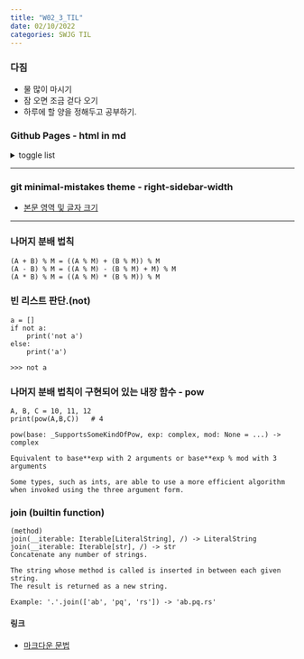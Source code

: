 ```yaml
---
title: "W02_3_TIL"
date: 02/10/2022
categories: SWJG TIL
---
```

### 다짐
- 물 많이 마시기
- 잠 오면 조금 걷다 오기
- 하루에 할 양을 정해두고 공부하기.

### Github Pages - html in md

<details>
<summary> toggle list </summary>
<div markdown='1'>
    
    <details>
    <summary> toggle list</summary>
    <div markdown='1'>
        지금 보고 있는 코드가 들어간 곳
    </div>
    </details>
</div>
</details>
<hr/>

### git minimal-mistakes theme - right-sidebar-width

- [본문 영역 및 글자 크기](https://eona1301.github.io/github_blog/GithubBlog-Content-Width/)
<hr/>

### 나머지 분배 법칙

    (A + B) % M = ((A % M) + (B % M)) % M
    (A - B) % M = ((A % M) - (B % M) + M) % M
    (A * B) % M = ((A % M) * (B % M)) % M

### 빈 리스트 판단.(not)

    a = []
    if not a:
        print('not a')
    else:
        print('a')

    >>> not a

### 나머지 분배 법칙이 구현되어 있는 내장 함수 - pow

    A, B, C = 10, 11, 12
    print(pow(A,B,C))   # 4

    pow(base: _SupportsSomeKindOfPow, exp: complex, mod: None = ...) -> complex

    Equivalent to base**exp with 2 arguments or base**exp % mod with 3 arguments

    Some types, such as ints, are able to use a more efficient algorithm when invoked using the three argument form.

### join (builtin function)

    (method)
    join(__iterable: Iterable[LiteralString], /) -> LiteralString
    join(__iterable: Iterable[str], /) -> str
    Concatenate any number of strings.

    The string whose method is called is inserted in between each given string.
    The result is returned as a new string.

    Example: '.'.join(['ab', 'pq', 'rs']) -> 'ab.pq.rs'

#### 링크
- [마크다운 문법](https://ansohxxn.github.io/blog/markdown/#top)